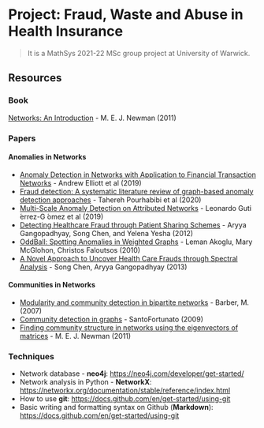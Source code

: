 # Project: Fraud, Waste and Abuse in Health Insurance
>It is a MathSys 2021-22 MSc group project at University of Warwick.

## Resources
### Book
[Networks: An Introduction](https://oxford.universitypressscholarship.com/view/10.1093/acprof:oso/9780199206650.001.0001/acprof-9780199206650) - M. E. J. Newman (2011)

### Papers
#### Anomalies in Networks
  - [Anomaly Detection in Networks with Application to Financial Transaction Networks](https://arxiv.org/abs/1901.00402) - Andrew Elliott et al (2019)
  - [Fraud detection: A systematic literature review of graph-based anomaly detection approaches](https://www.sciencedirect.com/science/article/pii/S0167923620300580) - Tahereh Pourhabibi et al (2020)
  - [Multi-Scale Anomaly Detection on Attributed Networks](https://arxiv.org/abs/1912.04144) - Leonardo Guti ́errez-G ́omez et al (2019)
  - [Detecting Healthcare Fraud through Patient Sharing Schemes](https://link.springer.com/chapter/10.1007/978-3-642-29166-1_39) - Aryya Gangopadhyay, Song Chen, and Yelena Yesha (2012)
  - [OddBall: Spotting Anomalies in Weighted Graphs](http://www.cs.cmu.edu/~mmcgloho/pubs/pakdd10.pdf) - Leman Akoglu, Mary McGlohon, Christos Faloutsos (2010)
  - [A Novel Approach to Uncover Health Care Frauds through Spectral Analysis](https://ieeexplore.ieee.org/abstract/document/6680525) - Song Chen, Aryya Gangopadhyay (2013)

#### Communities in Networks
  - [Modularity and community detection in bipartite networks](https://arxiv.org/pdf/0707.1616.pdf) - Barber, M. (2007)
  - [Community detection in graphs](https://www.sciencedirect.com/science/article/pii/S0370157309002841) - SantoFortunato (2009)
  - [Finding community structure in networks using the eigenvectors of matrices](https://arxiv.org/pdf/physics/0605087.pdf) - M. E. J. Newman (2011)

### Techniques
- Network database - **neo4j**: https://neo4j.com/developer/get-started/
- Network analysis in Python - **NetworkX**: https://networkx.org/documentation/stable/reference/index.html
- How to use **git**: https://docs.github.com/en/get-started/using-git
- Basic writing and formatting syntax on Github (**Markdown**): https://docs.github.com/en/get-started/using-git
